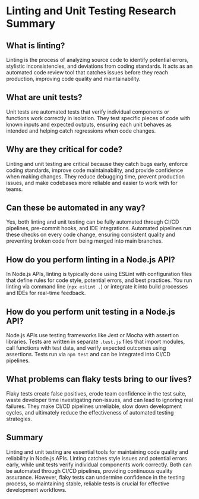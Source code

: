 # Linting and Unit Testing Research Summary

## What is linting?
Linting is the process of analyzing source code to identify potential errors, stylistic inconsistencies, and deviations from coding standards. It acts as an automated code review tool that catches issues before they reach production, improving code quality and maintainability.

## What are unit tests?
Unit tests are automated tests that verify individual components or functions work correctly in isolation. They test specific pieces of code with known inputs and expected outputs, ensuring each unit behaves as intended and helping catch regressions when code changes.

## Why are they critical for code?
Linting and unit testing are critical because they catch bugs early, enforce coding standards, improve code maintainability, and provide confidence when making changes. They reduce debugging time, prevent production issues, and make codebases more reliable and easier to work with for teams.

## Can these be automated in any way?
Yes, both linting and unit testing can be fully automated through CI/CD pipelines, pre-commit hooks, and IDE integrations. Automated pipelines run these checks on every code change, ensuring consistent quality and preventing broken code from being merged into main branches.

## How do you perform linting in a Node.js API?
In Node.js APIs, linting is typically done using ESLint with configuration files that define rules for code style, potential errors, and best practices. You run linting via command line (`npx eslint .`) or integrate it into build processes and IDEs for real-time feedback.

## How do you perform unit testing in a Node.js API?
Node.js APIs use testing frameworks like Jest or Mocha with assertion libraries. Tests are written in separate `.test.js` files that import modules, call functions with test data, and verify expected outcomes using assertions. Tests run via `npm test` and can be integrated into CI/CD pipelines.

## What problems can flaky tests bring to our lives?
Flaky tests create false positives, erode team confidence in the test suite, waste developer time investigating non-issues, and can lead to ignoring real failures. They make CI/CD pipelines unreliable, slow down development cycles, and ultimately reduce the effectiveness of automated testing strategies.

## Summary
Linting and unit testing are essential tools for maintaining code quality and reliability in Node.js APIs. Linting catches style issues and potential errors early, while unit tests verify individual components work correctly. Both can be automated through CI/CD pipelines, providing continuous quality assurance. However, flaky tests can undermine confidence in the testing process, so maintaining stable, reliable tests is crucial for effective development workflows.
